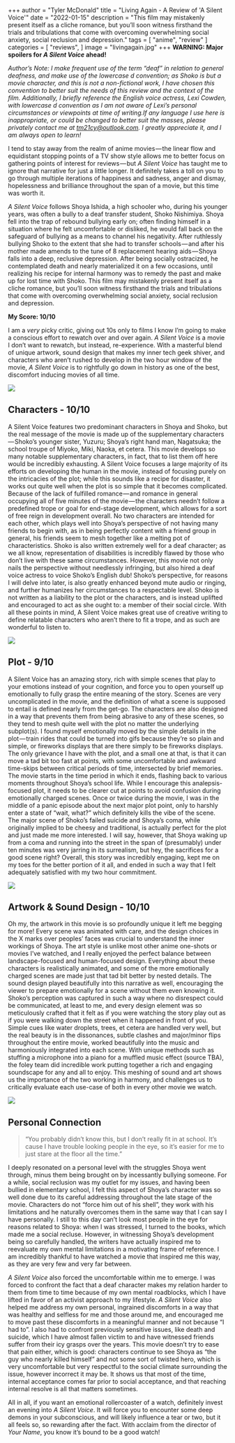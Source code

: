 +++
author = "Tyler McDonald"
title = "Living Again - A Review of 'A Silent Voice'"
date = "2022-01-15"
description = "This film may mistakenly present itself as a cliche romance, but you’ll soon witness firsthand the trials and tribulations that come with overcoming overwhelming social anxiety, social reclusion and depression."
tags = [
    "anime",
    "review"
]
categories = [
    "reviews",
]
image = "livingagain.jpg"
+++
**WARNING: Major spoilers for *A Silent Voice* ahead!**

*Author’s Note: I make frequent use of the term “deaf” in relation to general deafness, and make use of the lowercase d convention; as Shoko is but a movie character, and this is not a non-fictional work, I have chosen this convention to better suit the needs of this review and the context of the film. Additionally, I briefly reference the English voice actress, Lexi Cowden, with lowercase d convention as I am not aware of Lexi’s personal circumstances or viewpoints at time of writing.If any language I use here is inappropriate, or could be changed to better suit the masses, please privately contact me at tm21cy@outlook.com. I greatly appreciate it, and I am always open to learn!*

I tend to stay away from the realm of anime movies — the linear flow and equidistant stopping points of a TV show style allows me to better focus on gathering points of interest for reviews — but *A Silent Voice* has taught me to ignore that narrative for just a little longer. It definitely takes a toll on you to go through multiple iterations of happiness and sadness, anger and dismay, hopelessness and brilliance throughout the span of a movie, but this time was worth it.

*A Silent Voice* follows Shoya Ishida, a high schooler who, during his younger years, was often a bully to a deaf transfer student, Shoko Nishimiya. Shoya fell into the trap of rebound bullying early on; often finding himself in a situation where he felt uncomfortable or disliked, he would fall back on the safeguard of bullying as a means to channel his negativity. After ruthlessly bullying Shoko to the extent that she had to transfer schools — and after his mother made amends to the tune of 8 replacement hearing aids — Shoya falls into a deep, reclusive depression. After being socially ostracized, he contemplated death and nearly materialized it on a few occasions, until realizing his recipe for internal harmony was to remedy the past and make up for lost time with Shoko. This film may mistakenly present itself as a cliche romance, but you’ll soon witness firsthand the trials and tribulations that come with overcoming overwhelming social anxiety, social reclusion and depression.

**My Score: 10/10**

I am a *very* picky critic, giving out 10s only to films I know I’m going to make a conscious effort to rewatch over and over again. *A Silent Voice* is a movie I don’t want to rewatch, but instead, re-experience. With a masterful blend of unique artwork, sound design that makes my inner tech geek shiver, and characters who aren’t rushed to develop in the two hour window of the movie, *A Silent Voice* is to rightfully go down in history as one of the best, discomfort inducing movies of all time.

![](livingagainbody1.jpg)
## Characters - 10/10
A Silent Voice features two predominant characters in Shoya and Shoko, but the real message of the movie is made up of the supplementary characters — Shoko’s younger sister, Yuzuru; Shoya’s right hand man, Nagatsuka; the school troupe of Miyoko, Miki, Naoka, et cetera. This movie develops so many notable supplementary characters, in fact, that to list them off here would be incredibly exhausting. A Silent Voice focuses a large majority of its efforts on developing the human in the movie, instead of focusing purely on the intricacies of the plot; while this sounds like a recipe for disaster, it works out quite well when the plot is so simple that it becomes complicated. Because of the lack of fulfilled romance — and romance in general occupying all of five minutes of the movie — the characters needn’t follow a predefined trope or goal for end-stage development, which allows for a sort of free reign in development overall. No two characters are intended for each other, which plays well into Shoya’s perspective of not having many friends to begin with, as in being perfectly content with a friend group in general, his friends seem to mesh together like a melting pot of characteristics. Shoko is also written extremely well for a deaf character; as we all know, representation of disabilities is incredibly flawed by those who don’t live with these same circumstances. However, this movie not only nails the perspective without needlessly infringing, but also hired a deaf voice actress to voice Shoko’s English dub! Shoko’s perspective, for reasons I will delve into later, is also greatly enhanced beyond mute audio or ringing, and further humanizes her circumstances to a respectable level. Shoko is not written as a liability to the plot or the characters, and is instead uplifted and encouraged to act as she ought to: a member of their social circle. With all these points in mind, A Silent Voice makes great use of creative writing to define relatable characters who aren’t there to fit a trope, and as such are wonderful to listen to.

![](livingagainbody2.jpg)
## Plot - 9/10
A Silent Voice has an amazing story, rich with simple scenes that play to your emotions instead of your cognition, and force you to open yourself up emotionally to fully grasp the entire meaning of the story. Scenes are very uncomplicated in the movie, and the definition of what a scene is supposed to entail is defined nearly from the get-go. The characters are also designed in a way that prevents them from being abrasive to any of these scenes, so they tend to mesh quite well with the plot no matter the underlying subplot(s). I found myself emotionally moved by the simple details in the plot — train rides that could be turned into gifs because they’re so plain and simple, or fireworks displays that are there simply to be fireworks displays. The only grievance I have with the plot, and a small one at that, is that it can move a tad bit too fast at points, with some uncomfortable and awkward time-skips between critical periods of time, intersected by brief memories. The movie starts in the time period in which it ends, flashing back to various moments throughout Shoya’s school life. While I encourage this analepsis-focused plot, it needs to be clearer cut at points to avoid confusion during emotionally charged scenes. Once or twice during the movie, I was in the middle of a panic episode about the next major plot point, only to harshly enter a state of “wait, what?” which definitely kills the vibe of the scene. The major scene of Shoko’s failed suicide and Shoya’s coma, while originally implied to be cheesy and traditional, is actually perfect for the plot and just made me more interested. I will say, however, that Shoya waking up from a coma and running into the street in the span of (presumably) under ten minutes was very jarring in its surrealism, but hey, the sacrifices for a good scene right? Overall, this story was incredibly engaging, kept me on my toes for the better portion of it all, and ended in such a way that I felt adequately satisfied with my two hour commitment.

![](livingagainbody3.png)
## Artwork & Sound Design - 10/10
Oh my, the artwork in this movie is so profoundly unique it left me begging for more! Every scene was animated with care, and the design choices in the X marks over peoples’ faces was crucial to understand the inner workings of Shoya. The art style is unlike most other anime one-shots or movies I’ve watched, and I really enjoyed the perfect balance between landscape-focused and human-focused design. Everything about these characters is realistically animated, and some of the more emotionally charged scenes are made just that tad bit better by nested details. The sound design played beautifully into this narrative as well, encouraging the viewer to prepare emotionally for a scene without them even knowing it. Shoko’s perception was captured in such a way where no disrespect could be communicated, at least to me, and every design element was so meticulously crafted that it felt as if you were watching the story play out as if you were walking down the street when it happened in front of you. Simple cues like water droplets, trees, et cetera are handled very well, but the real beauty is in the dissonances, subtle clashes and major/minor flips throughout the entire movie, worked beautifully into the music and harmoniously integrated into each scene. With unique methods such as stuffing a microphone into a piano for a muffled music effect (source TBA), the foley team did incredible work putting together a rich and engaging soundscape for any and all to enjoy. This meshing of sound and art shows us the importance of the two working in harmony, and challenges us to critically evaluate each use-case of both in every other movie we watch.

![](livingagainbody4.png)
## Personal Connection
> “You probably didn’t know this, but I don’t really fit in at school. It’s cause I have trouble looking people in the eye, so it’s easier for me to just stare at the floor all the time.”
>

I deeply resonated on a personal level with the struggles Shoya went through, minus them being brought on by incessantly bullying someone. For a while, social reclusion was my outlet for my issues, and having been bullied in elementary school, I felt this aspect of Shoya’s character was so well done due to its careful addressing throughout the late stage of the movie. Characters do not “force him out of his shell”, they work with his limitations and he naturally overcomes them in the same way that I can say I have personally. I still to this day can’t look most people in the eye for reasons related to Shoya: when I was stressed, I turned to the books, which made me a social recluse. However, in witnessing Shoya’s development being so carefully handled, the writers have actually inspired me to reevaluate my own mental limitations in a motivating frame of reference. I am incredibly thankful to have watched a movie that inspired me this way, as they are very few and very far between.

*A Silent Voice* also forced the uncomfortable within me to emerge. I was forced to confront the fact that a deaf character makes my relation harder to them from time to time because of my own mental roadblocks, which I have lifted in favor of an activist approach to my lifestyle. *A Silent Voice* also helped me address my own personal, ingrained discomforts in a way that was healthy and selfless for me and those around me, and encouraged me to move past these discomforts in a meaningful manner and not because “I had to”. I also had to confront previously sensitive issues, like death and suicide, which I have almost fallen victim to and have witnessed friends suffer from their icy grasps over the years. This movie doesn’t try to ease that pain either, which is good: characters continue to see Shoya as “the guy who nearly killed himself” and not some sort of twisted hero, which is very uncomfortable but very respectful to the social climate surrounding the issue, however incorrect it may be. It shows us that most of the time, internal acceptance comes far prior to social acceptance, and that reaching internal resolve is all that matters sometimes.

All in all, if you want an emotional rollercoaster of a watch, definitely invest an evening into *A Silent Voice*. It will force you to encounter some deep demons in your subconscious, and will likely influence a tear or two, but it all feels so, so rewarding after the fact. With acclaim from the director of *Your Name*, you know it’s bound to be a good watch!